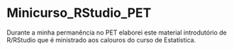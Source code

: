 # Minicurso_RStudio_PET
Durante a minha permanência no PET elaborei este material introdutório de R/RStudio que é ministrado aos calouros do curso de Estatística.
